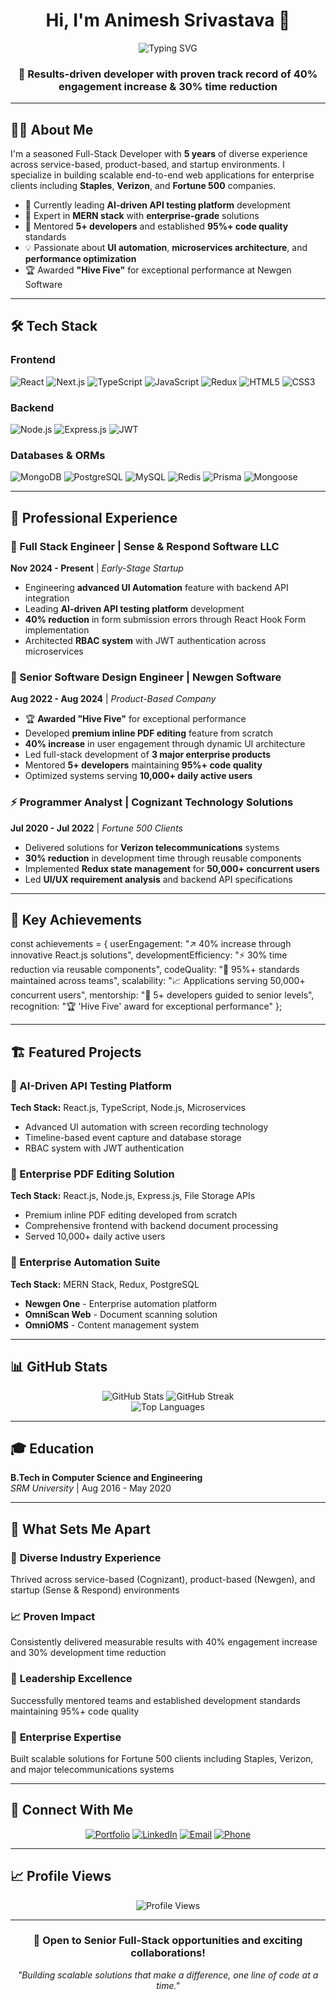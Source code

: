 <div align="center">
  <h1>Hi, I'm Animesh Srivastava 👋</h1>
  <img src="https://readme-typing-svg.herokuapp.com?font=Fira+Code&size=28&duration=3000&pause=1000&color=3B82F6&center=true&vCenter=true&multiline=true&width=800&height=80&lines=Senior+Full-Stack+Developer+(MERN);5%2B+Years+Experience+%7C+Fortune+500+Clients;Building+Scalable+Enterprise+Solutions" alt="Typing SVG" />
</div>

<h3 align="center">🚀 Results-driven developer with proven track record of 40% engagement increase & 30% time reduction</h3>

---

## 👨‍💻 About Me

I'm a seasoned Full-Stack Developer with **5 years** of diverse experience across service-based, product-based, and startup environments. I specialize in building scalable end-to-end web applications for enterprise clients including **Staples**, **Verizon**, and **Fortune 500** companies.

- 🔭 Currently leading **AI-driven API testing platform** development
- 🌱 Expert in **MERN stack** with **enterprise-grade** solutions
- 👯 Mentored **5+ developers** and established **95%+ code quality** standards
- 💡 Passionate about **UI automation**, **microservices architecture**, and **performance optimization**
- 🏆 Awarded **"Hive Five"** for exceptional performance at Newgen Software

---

## 🛠️ Tech Stack

### Frontend
![React](https://img.shields.io/badge/React-20232A?style=for-the-badge&logo=react&logoColor=61DAFB)
![Next.js](https://img.shields.io/badge/Next.js-000000?style=for-the-badge&logo=nextdotjs&logoColor=white)
![TypeScript](https://img.shields.io/badge/TypeScript-007ACC?style=for-the-badge&logo=typescript&logoColor=white)
![JavaScript](https://img.shields.io/badge/JavaScript-F7DF1E?style=for-the-badge&logo=javascript&logoColor=black)
![Redux](https://img.shields.io/badge/Redux-593D88?style=for-the-badge&logo=redux&logoColor=white)
![HTML5](https://img.shields.io/badge/HTML5-E34F26?style=for-the-badge&logo=html5&logoColor=white)
![CSS3](https://img.shields.io/badge/CSS3-1572B6?style=for-the-badge&logo=css3&logoColor=white)

### Backend
![Node.js](https://img.shields.io/badge/Node.js-43853D?style=for-the-badge&logo=node.js&logoColor=white)
![Express.js](https://img.shields.io/badge/Express.js-404D59?style=for-the-badge&logo=express&logoColor=white)
![JWT](https://img.shields.io/badge/JWT-black?style=for-the-badge&logo=JSON%20web%20tokens)

### Databases & ORMs
![MongoDB](https://img.shields.io/badge/MongoDB-4EA94B?style=for-the-badge&logo=mongodb&logoColor=white)
![PostgreSQL](https://img.shields.io/badge/PostgreSQL-316192?style=for-the-badge&logo=postgresql&logoColor=white)
![MySQL](https://img.shields.io/badge/MySQL-00000F?style=for-the-badge&logo=mysql&logoColor=white)
![Redis](https://img.shields.io/badge/Redis-DC382D?style=for-the-badge&logo=redis&logoColor=white)
![Prisma](https://img.shields.io/badge/Prisma-3982CE?style=for-the-badge&logo=Prisma&logoColor=white)
![Mongoose](https://img.shields.io/badge/Mongoose-880000?style=for-the-badge&logo=mongoose&logoColor=white)

---

## 💼 Professional Experience

### 🚀 Full Stack Engineer | Sense & Respond Software LLC
**Nov 2024 - Present** | *Early-Stage Startup*
- Engineering **advanced UI Automation** feature with backend API integration
- Leading **AI-driven API testing platform** development
- **40% reduction** in form submission errors through React Hook Form implementation
- Architected **RBAC system** with JWT authentication across microservices

### 💎 Senior Software Design Engineer | Newgen Software
**Aug 2022 - Aug 2024** | *Product-Based Company*
- 🏆 **Awarded "Hive Five"** for exceptional performance
- Developed **premium inline PDF editing** feature from scratch
- **40% increase** in user engagement through dynamic UI architecture
- Led full-stack development of **3 major enterprise products**
- Mentored **5+ developers** maintaining **95%+ code quality**
- Optimized systems serving **10,000+ daily active users**

### ⚡ Programmer Analyst | Cognizant Technology Solutions
**Jul 2020 - Jul 2022** | *Fortune 500 Clients*
- Delivered solutions for **Verizon telecommunications** systems
- **30% reduction** in development time through reusable components
- Implemented **Redux state management** for **50,000+ concurrent users**
- Led **UI/UX requirement analysis** and backend API specifications

---

## 🎯 Key Achievements

const achievements = {
userEngagement: "↗️ 40% increase through innovative React.js solutions",
developmentEfficiency: "⚡ 30% time reduction via reusable components",
codeQuality: "🎯 95%+ standards maintained across teams",
scalability: "📈 Applications serving 50,000+ concurrent users",
mentorship: "👥 5+ developers guided to senior levels",
recognition: "🏆 'Hive Five' award for exceptional performance"
};


---

## 🏗️ Featured Projects

### 🤖 AI-Driven API Testing Platform
**Tech Stack:** React.js, TypeScript, Node.js, Microservices
- Advanced UI automation with screen recording technology
- Timeline-based event capture and database storage
- RBAC system with JWT authentication

### 📄 Enterprise PDF Editing Solution
**Tech Stack:** React.js, Node.js, Express.js, File Storage APIs
- Premium inline PDF editing developed from scratch
- Comprehensive frontend with backend document processing
- Served 10,000+ daily active users

### 🏢 Enterprise Automation Suite
**Tech Stack:** MERN Stack, Redux, PostgreSQL
- **Newgen One** - Enterprise automation platform
- **OmniScan Web** - Document scanning solution  
- **OmniOMS** - Content management system

---

## 📊 GitHub Stats

<div align="center">
  <img src="https://github-readme-stats.vercel.app/api?username=YOUR_USERNAME&show_icons=true&theme=radical&hide_border=true&count_private=true" alt="GitHub Stats" />
  <img src="https://github-readme-streak-stats.herokuapp.com/?user=YOUR_USERNAME&theme=radical&hide_border=true" alt="GitHub Streak" />
</div>

<div align="center">
  <img src="https://github-readme-stats.vercel.app/api/top-langs/?username=YOUR_USERNAME&layout=compact&theme=radical&hide_border=true" alt="Top Languages" />
</div>

---

## 🎓 Education

**B.Tech in Computer Science and Engineering**  
*SRM University* | Aug 2016 - May 2020

---

## 🌟 What Sets Me Apart

### 🔄 **Diverse Industry Experience**
Thrived across service-based (Cognizant), product-based (Newgen), and startup (Sense & Respond) environments

### 📈 **Proven Impact**  
Consistently delivered measurable results with 40% engagement increase and 30% development time reduction

### 👥 **Leadership Excellence**
Successfully mentored teams and established development standards maintaining 95%+ code quality

### 🏢 **Enterprise Expertise**
Built scalable solutions for Fortune 500 clients including Staples, Verizon, and major telecommunications systems

---

## 🤝 Connect With Me

<div align="center">
  
[![Portfolio](https://img.shields.io/badge/Portfolio-FF5722?style=for-the-badge&logo=About.me&logoColor=white)](YOUR_PORTFOLIO_LINK)
[![LinkedIn](https://img.shields.io/badge/LinkedIn-0077B5?style=for-the-badge&logo=linkedin&logoColor=white)](https://linkedin.com/in/YOUR_LINKEDIN)
[![Email](https://img.shields.io/badge/Email-D14836?style=for-the-badge&logo=gmail&logoColor=white)](mailto:srivastava.animesh99@gmail.com)
[![Phone](https://img.shields.io/badge/Phone-25D366?style=for-the-badge&logo=whatsapp&logoColor=white)](tel:+919219902131)

</div>

---

## 📈 Profile Views

<div align="center">
  <img src="https://komarev.com/ghpvc/?username=YOUR_USERNAME&label=Profile%20views&color=0e75b6&style=flat" alt="Profile Views" />
</div>

---

<div align="center">
  <h3>💼 Open to Senior Full-Stack opportunities and exciting collaborations!</h3>
  <p><em>"Building scalable solutions that make a difference, one line of code at a time."</em></p>
</div>
